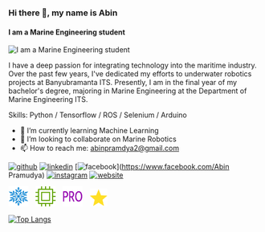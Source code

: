 ### Hi there 👋, my name is Abin
#### I am a Marine Engineering student
![I am a Marine Engineering student](https://i.imgur.com/IVEk770.jpg)

I have a deep passion for integrating technology into the maritime industry. Over the past few years, I've dedicated my efforts to underwater robotics projects at Banyubramanta ITS. Presently, I am in the final year of my bachelor's degree, majoring in Marine Engineering at the Department of Marine Engineering ITS.

Skills: Python / Tensorflow / ROS / Selenium / Arduino 

- 🌱 I’m currently learning Machine Learning 
- 👯 I’m looking to collaborate on Marine Robotics 
- 📫 How to reach me: abinpramdya2@gmail.com 


[<img src='https://cdn.jsdelivr.net/npm/simple-icons@3.0.1/icons/github.svg' alt='github' height='40'>](https://github.com/Abinpramudya)  [<img src='https://cdn.jsdelivr.net/npm/simple-icons@3.0.1/icons/linkedin.svg' alt='linkedin' height='40'>](https://www.linkedin.com/in/muhammad-azka-bintang-pramudya/)  [<img src='https://cdn.jsdelivr.net/npm/simple-icons@3.0.1/icons/facebook.svg' alt='facebook' height='40'>](https://www.facebook.com/Abin Pramudya)  [<img src='https://cdn.jsdelivr.net/npm/simple-icons@3.0.1/icons/instagram.svg' alt='instagram' height='40'>](https://www.instagram.com/zka.b/)  [<img src='https://cdn.jsdelivr.net/npm/simple-icons@3.0.1/icons/icloud.svg' alt='website' height='40'>](beacons.ai/zkab)  

<a href='https://archiveprogram.github.com/'><img src='https://raw.githubusercontent.com/acervenky/animated-github-badges/master/assets/acbadge.gif' width='40' height='40'></a> <a href='https://docs.github.com/en/developers'><img src='https://raw.githubusercontent.com/acervenky/animated-github-badges/master/assets/devbadge.gif' width='40' height='40'></a> <a href='https://github.com/pricing'><img src='https://raw.githubusercontent.com/acervenky/animated-github-badges/master/assets/pro.gif' width='40' height='40'></a> <a href='https://stars.github.com/'><img src='https://raw.githubusercontent.com/acervenky/animated-github-badges/master/assets/starbadge.gif' width='35' height='35'></a> 

[![Top Langs](https://github-readme-stats.vercel.app/api/top-langs/?username=Abinpramudya)](https://github.com/anuraghazra/github-readme-stats)

